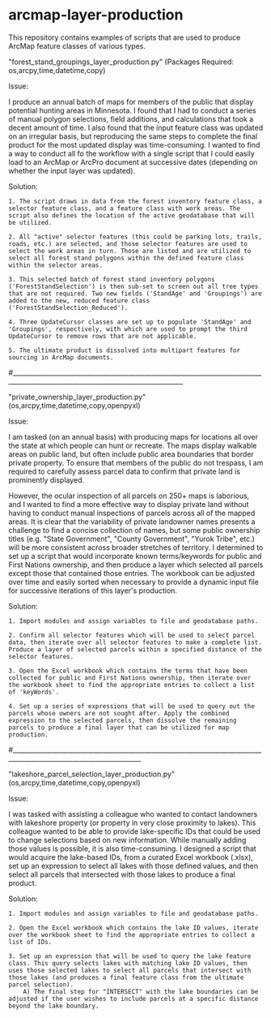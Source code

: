 # arcmap-layer-production
 This repository contains examples of scripts that are used to produce ArcMap feature classes of various types.

"forest_stand_groupings_layer_production.py" (Packages Required: os,arcpy,time,datetime,copy)

Issue: 

I produce an annual batch of maps for members of the public that display potential hunting areas in Minnesota. I found that I had to conduct a series of manual polygon selections, field additions, and calculations that took a decent amount of time. I also found that the input feature class was updated on an irregular basis, but reproducing the same steps to complete the final product for the most updated display was time-consuming. I wanted to find a way to conduct all fo the workflow with a single script that I could easily load to an ArcMap or ArcPro document at successive dates (depending on whether the input layer was updated).

Solution: 

    1. The script draws in data from the forest inventory feature class, a selector feature class, and a feature class with work areas. The script also defines the location of the active geodatabase that will be utilized.

    2. All "active" selector features (this could be parking lots, trails, roads, etc.) are selected, and those selector features are used to select the work areas in turn. Those are listed and are utilized to select all forest stand polygons within the defined feature class within the selector areas. 

    3. This selected batch of forest stand inventory polygons ('ForestStandSelection') is then sub-set to screen out all tree types that are not required. Two new fields ('StandAge' and 'Groupings') are added to the new, reduced feature class ('ForestStandSelection_Reduced').

    4. Three UpdateCursor classes are set up to populate 'StandAge' and 'Groupings', respectively, with which are used to prompt the third UpdateCursor to remove rows that are not applicable.

    5. The ultimate product is dissolved into multipart features for sourcing in ArcMap documents. 

#___________________________________________________________________________________________________________________________________


"private_ownership_layer_production.py" (os,arcpy,time,datetime,copy,openpyxl)

Issue:

I am tasked (on an annual basis) with producing maps for locations all over the state at which people can hunt or recreate. The maps display walkable areas on public land, but often include public area boundaries that border private property. To ensure that members of the public do not trespass, I am required to carefully assess parcel data to confirm that private land is prominently displayed. 

However, the ocular inspection of all parcels on 250+ maps is laborious, and I wanted to find a more effective way to display private land without having to conduct manual inspections of parcels across all of the mapped areas. It is clear that the variability of private landowner names presents a challenge to find a concise collection of names, but some public ownership titles (e.g. "State Government", "County Government", "Yurok Tribe", etc.) will be more consistent across broader stretches of territory. I determined to set up a script that would incorporate known terms/keywords for public and First Nations ownership, and then produce a layer which selected all parcels except those that contained those entries. The workbook can be adjusted over time and easily sorted when necessary to provide a dynamic input file for successive iterations of this layer's production.   

Solution:

    1. Import modules and assign variables to file and geodatabase paths.

    2. Confirm all selector features which will be used to select parcel data, then iterate over all selector features to make a complete list. Produce a layer of selected parcels within a specified distance of the selector features. 

    3. Open the Excel workbook which contains the terms that have been collected for public and First Nations ownership, then iterate over the workbook sheet to find the appropriate entries to collect a list of 'keyWords'.

    4. Set up a series of expressions that will be used to query out the parcels whose owners are not sought after. Apply the combined expression to the selected parcels, then dissolve the remaining parcels to produce a final layer that can be utilized for map production. 


#______________________________________________________________________________________________________________________


"lakeshore_parcel_selection_layer_production.py" (os,arcpy,time,datetime,copy,openpyxl)

Issue:

I was tasked with assisting a colleague who wanted to contact landowners with lakeshore property (or property in very close proximity to lakes). This colleague wanted to be able to provide lake-specific IDs that could be used to change selections based on new information. While manually adding those values is possible, it is also time-consuming. I designed a script that would acquire the lake-based IDs, from a curated Excel workbook (.xlsx), set up an expression to select all lakes with those defined values, and then select all parcels that intersected with those lakes to produce a final product.

Solution:

    1. Import modules and assign variables to file and geodatabase paths.

    2. Open the Excel workbook which contains the lake ID values, iterate over the workbook sheet to find the appropriate entries to collect a list of IDs. 

    3. Set up an expression that will be used to query the lake feature class. This query selects lakes with matching lake ID values, then uses those selected lakes to select all parcels that intersect with those lakes (and produces a final feature class from the ultimate parcel selection).
        A) The final step for "INTERSECT" with the lake boundaries can be adjusted if the user wishes to include parcels at a specific distance beyond the lake boundary. 
